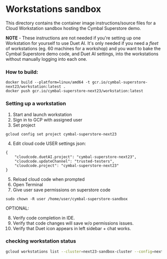 # Workstations sandbox

This directory contains the container image instructions/source files for a Cloud Workstation sandbox hosting the Cymbal Superstore demo. 

**NOTE** - These instructions are not needed if you're setting up one Workstation for yourself to use Duet AI. It's only needed if you need a *fleet* of workstations (eg. 60 machines for a workshop) and you want to bake the Cymbal Superstore demo code, and Duet AI settings, into the workstations without manually logging into each one. 

### How to build: 

```
docker build --platform=linux/amd64 -t gcr.io/cymbal-superstore-next23/workstation:latest .
docker push gcr.io/cymbal-superstore-next23/workstation:latest
```

### Setting up a workstation
1. Start and launch workstation 
2. Sign in to GCP with assigned user 
3. Set project

```
gcloud config set project cymbal-superstore-next23
```

4. Edit cloud code USER settings json: 

```
{
    "cloudcode.duetAI.project": "cymbal-superstore-next23",
    "cloudcode.updateChannel": "trusted-testers",
    "cloudcode.project": "cymbal-superstore-next23"
}
```
5. Reload cloud code when prompted 
6. Open Terminal
7. Give user save permissions on superstore code 
```
sudo chown -R user /home/user/cymbal-superstore-sandbox
```

OPTIONAL:

8. Verify code completion in IDE.  
9. Verify that code changes will save w/o permissions issues. 
10. Verify that Duet icon appears in left sidebar + chat works. 


### checking workstation status

```bash
gcloud workstations list --cluster=next23-sandbox-cluster --config=next23-sandbox-config --region=us-central1
```